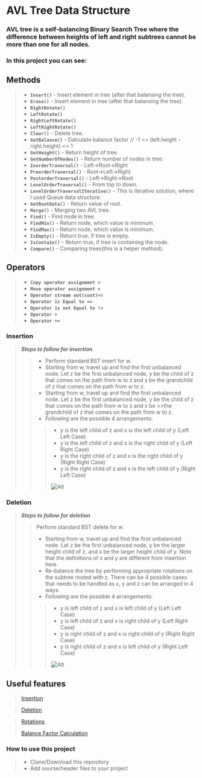 # AVL Tree Data Structure
### AVL tree is a self-balancing Binary Search Tree where the difference between heights of left and right subtrees cannot be more than one for all nodes. 

### In this project you can see:

## **Methods**
 >- **`Insert()`** - Insert element in tree (after that balansing the tree). 
 >- **`Erase()`** - Insert element in tree (after that balansing the tree).
 >- **`RightRotate()`**
 >- **`LeftRotate()`** 
 >- **`RightLeftRotate()`**
 >- **`LeftRightRotate()`**
 >- **`Clear()`** - Delete tree.
 >- **`GetBalance()`** - Dalculate balance factor //   -1 <= (left.height - right.height) <= 1
 >- **`GetHeight()`** - Return height of tree.
 >- **`GetNumberOfNodes()`** - Return number of nodes in tree.
 >- **`InorderTraversal()`** - Left->Root->Right
 >- **`PreorderTraversal()`** - Root->Left->Right
 >- **`PostorderTraversal()`** - Left->Right->Root
 >- **`LevelOrderTraversal()`** - From top to down.
 >- **`LevelOrderTraversalIterative()`** - This is iterative solution, where I used Queue data structure.
 >- **`GetRootData()`** - Return value of root.
 >- **`Merge()`** - Merging two AVL tree.
 >- **`Find()`** - Find node in tree.
 >- **`FindMin()`** - Return node, which value is minimum.
 >- **`FindMax()`** - Return node, which value is minimum.
 >- **`IsEmpty()`** - Return true, if tree is empty.
 >- **`IsContain()`** - Return true, if tree is containing the node.
 >- **`Compare()`** - Comparing trees(this is a helper method).

## Operators
 >- **`Copy operator assignment =`**
 >- **`Move operator assignment =`**
 >- **`Operator stream out(cout)<<`**
 >- **`Operator is Equal to ==`**
 >- **`Operator is not Equal to !=`**
 >- **`Operator +`**
 >- **`Operator +=`**

### **Insertion**
>**_Steps to follow for insertion_**
>>- Perform standard BST insert for w. 
>>- Starting from w, travel up and find the first unbalanced node. Let z be the first unbalanced node, y be the child of z that comes on the path from w to z and x be the grandchild of z that comes on the path from w to z. 
>>- Starting from w, travel up and find the first unbalanced node. Let z be the first unbalanced node, y be the child of z that comes on the path from w to z and x be >>the grandchild of z that comes on the path from w to z. 
>>- Following are the possible 4 arrangements:
>>>- y is the left child of z and x is the left child of y (Left Left Case)  
>>>- y is the left child of z and x is the right child of y (Left Right Case) 
>>>- y is the right child of z and x is the right child of y (Right Right Case) 
>>>- y is the right child of z and x is the left child of y (Right Left Case)
>>>
>>>![Alt](https://i.ytimg.com/vi/_nyt5QYel3Q/maxresdefault.jpg)

### **Deletion**
>**_Steps to follow for deletion_**
>>Perform standard BST delete for w. 
>>- Starting from w, travel up and find the first unbalanced node. Let z be the first unbalanced node, y be the larger height child of z, and x be the larger height child of y. Note that the definitions of x and y are different from insertion here. 
>>- Re-balance the tree by performing appropriate rotations on the subtree rooted with z. There can be 4 possible cases that needs to be handled as x, y and z can be arranged in 4 ways. 
>>- Following are the possible 4 arrangements: 
>>>- y is left child of z and x is left child of y (Left Left Case) 
>>>- y is left child of z and x is right child of y (Left Right Case) 
>>>- y is right child of z and x is right child of y (Right Right Case) 
>>>- y is right child of z and x is left child of y (Right Left Case)
>>>
>>>![Alt](https://media.geeksforgeeks.org/wp-content/uploads/AVL_TREE_DELETION.jpg)

## Useful features
> [Insertion](https://www.geeksforgeeks.org/avl-tree-set-1-insertion/)

> [Deletion](https://www.geeksforgeeks.org/avl-tree-set-2-deletion/)

> [Rotations](https://www.tutorialspoint.com/data_structures_algorithms/avl_tree_algorithm.htm)

> [Balance Factor Calculation](https://programmerbay.com/avl-tree-a-height-balancing-bst/)

### How to use this project
>- Clone/Download this repository 
>- Add sourse/header files to your project
